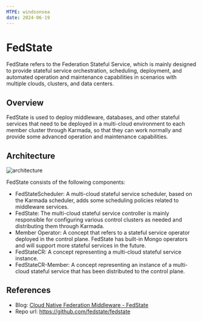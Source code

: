 ```yaml
---
MTPE: windsonsea
date: 2024-06-19
---
```


# FedState

FedState refers to the Federation Stateful Service, which is mainly designed to
provide stateful service orchestration, scheduling, deployment, and automated
operation and maintenance capabilities in scenarios with multiple clouds, clusters, and data centers.

## Overview

FedState is used to deploy middleware, databases, and other stateful services that
need to be deployed in a multi-cloud environment to each member cluster through Karmada,
so that they can work normally and provide some advanced operation and maintenance capabilities.

## Architecture

![architecture](https://docs.daocloud.io/daocloud-docs-images/docs/en/docs/community/images/structure.png)

FedState consists of the following components:

- FedStateScheduler: A multi-cloud stateful service scheduler, based on the Karmada scheduler,
  adds some scheduling policies related to middleware services.
- FedState: The multi-cloud stateful service controller is mainly responsible for configuring
  various control clusters as needed and distributing them through Karmada.
- Member Operator: A concept that refers to a stateful service operator deployed in the control plane.
  FedState has built-in Mongo operators and will support more stateful services in the future.
- FedStateCR: A concept representing a multi-cloud stateful service instance.
- FedStateCR-Member: A concept representing an instance of a multi-cloud stateful service that
  has been distributed to the control plane.

## References

- Blog: [Cloud Native Federation Middleware - FedState](../blogs/230605-fedstate.md)
- Repo url: https://github.com/fedstate/fedstate
